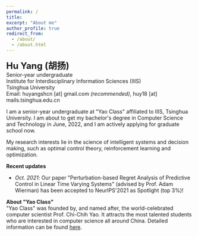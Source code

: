 ```yaml
---
permalink: /
title:
excerpt: "About me"
author_profile: true
redirect_from: 
  - /about/
  - /about.html
---
```


<b><font size=5>**Hu Yang (胡扬)**</font></b>  
Senior-year undergraduate  
Institute for Interdisciplinary Information Sciences (IIIS)  
Tsinghua University  
Email: huyangshcn [at] gmail.com *(recommended)*, huy18 [at] mails.tsinghua.edu.cn

I am a senior-year undergraduate at "Yao Class" affiliated to IIIS, Tsinghua University. I am about to get my bachelor's degree in Computer Science and Technology in June, 2022, and I am actively applying for graduate school now.

My research interests lie in the science of intelligent systems and decision making, such as optimal control theory, reinforcement learning and optimization.

**Recent updates**
+ *Oct. 2021*: Our paper "Perturbation-based Regret Analysis of Predictive Control in Linear Time Varying Systems" (advised by Prof. Adam Wierman) has been accepted to NeurIPS'2021 as Spotlight (top 3%)!

**About "Yao Class"**  
"Yao Class" was founded by, and named after, the world-celebrated computer scientist Prof. Chi-Chih Yao. It attracts the most talented students who are interested in computer science all around China. Detailed information can be found [here](https://iiis.tsinghua.edu.cn/en/yaoclass/).